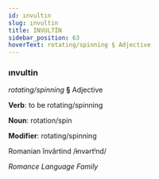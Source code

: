 ```yaml
---
id: ınvultin
slug: ınvultin
title: INVULTİN
sidebar_position: 63
hoverText: rotating/spinning § Adjective
---
```


### ınvultin

*rotating/spinning* **§** Adjective

**Verb**: to be rotating/spinning

**Noun**: rotation/spin

**Modifier**: rotating/spinning

Romanian învârtind /ɨnvərtʲnd/

*Romance Language Family*